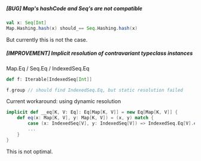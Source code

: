 ##### \[BUG\] Map's hashCode and Seq's are not compatible
```scala
val x: Seq[Int]
Map.Hashing.hash(x) should_== Seq.Hashing.hash(x)
```
But currently this is not the case.

##### \[IMPROVEMENT\] Implicit resolution of contravariant typeclass instances

Map.Eq / Seq.Eq / IndexedSeq.Eq 

```scala
def f: Iterable[IndexedSeq[Int]]

f.group // should find IndexedSeq.Eq, but static resolution failed
```

Current workaround: using dynamic resolution
```scala
implicit def __eq[K, V: Eq]: Eq[Map[K, V]] = new Eq[Map[K, V]] {
    def eq(x: Map[K, V], y: Map[K, V]) = (x, y) match {
        case (x: IndexedSeq[V], y: IndexedSeq[V]) => IndexedSeq.Eq[V].eq(x, y)
        ...
    }
}
```

This is not optimal.
